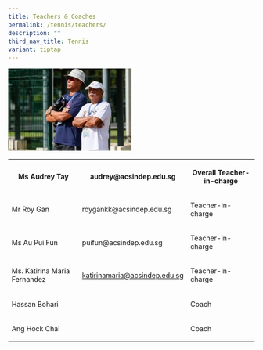 ```yaml
---
title: Teachers & Coaches
permalink: /tennis/teachers/
description: ""
third_nav_title: Tennis
variant: tiptap
---
```

<div class="isomer-image-wrapper">
<img style="width:50%" height="auto" width="100%" src="/images/coach-768x512.jpg">
</div>
<table style="minWidth: 75px">
<colgroup>
<col>
<col>
<col>
</colgroup>
<tbody>
<tr>
<th rowspan="1" colspan="1">
<p>Ms Audrey Tay</p>
</th>
<th rowspan="1" colspan="1">
<p>audrey@acsindep.edu.sg</p>
</th>
<th rowspan="1" colspan="1">
<p>Overall Teacher-in-charge</p>
</th>
</tr>
<tr>
<td rowspan="1" colspan="1">
<p>Mr Roy Gan</p>
</td>
<td rowspan="1" colspan="1">
<p>roygankk@acsindep.edu.sg</p>
</td>
<td rowspan="1" colspan="1">
<p>Teacher-in-charge</p>
</td>
</tr>
<tr>
<td rowspan="1" colspan="1">
<p>Ms Au Pui Fun</p>
</td>
<td rowspan="1" colspan="1">
<p>puifun@acsindep.edu.sg</p>
</td>
<td rowspan="1" colspan="1">
<p>Teacher-in-charge</p>
</td>
</tr>
<tr>
<td rowspan="1" colspan="1">
<p>Ms. Katirina Maria Fernandez</p>
</td>
<td rowspan="1" colspan="1">
<p><a href="mailto:katirinamaria@acsindep.edu.sg" rel="noopener noreferrer nofollow" target="_blank">katirinamaria@acsindep.edu.sg</a>
</p>
</td>
<td rowspan="1" colspan="1">
<p>Teacher-in-charge</p>
</td>
</tr>
<tr>
<td rowspan="1" colspan="1">
<p>Hassan Bohari</p>
</td>
<td rowspan="1" colspan="1">
<p></p>
</td>
<td rowspan="1" colspan="1">
<p>Coach</p>
</td>
</tr>
<tr>
<td rowspan="1" colspan="1">
<p>Ang Hock Chai</p>
</td>
<td rowspan="1" colspan="1">
<p></p>
</td>
<td rowspan="1" colspan="1">
<p>Coach</p>
</td>
</tr>
</tbody>
</table>
<p></p>